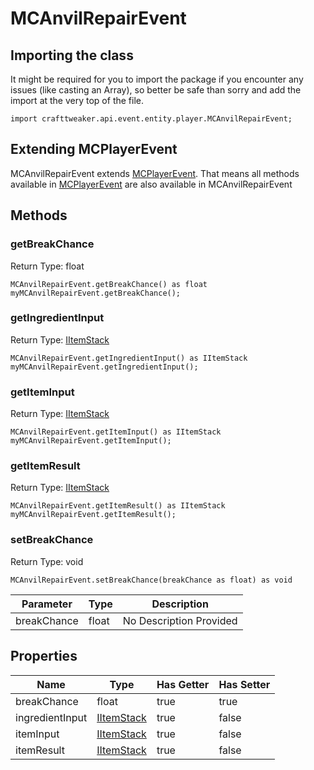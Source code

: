 # MCAnvilRepairEvent

## Importing the class

It might be required for you to import the package if you encounter any issues (like casting an Array), so better be safe than sorry and add the import at the very top of the file.
```zenscript
import crafttweaker.api.event.entity.player.MCAnvilRepairEvent;
```


## Extending MCPlayerEvent

MCAnvilRepairEvent extends [MCPlayerEvent](/vanilla/api/event/entity/player/MCPlayerEvent). That means all methods available in [MCPlayerEvent](/vanilla/api/event/entity/player/MCPlayerEvent) are also available in MCAnvilRepairEvent

## Methods

### getBreakChance

Return Type: float

```zenscript
MCAnvilRepairEvent.getBreakChance() as float
myMCAnvilRepairEvent.getBreakChance();
```
### getIngredientInput

Return Type: [IItemStack](/vanilla/api/items/IItemStack)

```zenscript
MCAnvilRepairEvent.getIngredientInput() as IItemStack
myMCAnvilRepairEvent.getIngredientInput();
```
### getItemInput

Return Type: [IItemStack](/vanilla/api/items/IItemStack)

```zenscript
MCAnvilRepairEvent.getItemInput() as IItemStack
myMCAnvilRepairEvent.getItemInput();
```
### getItemResult

Return Type: [IItemStack](/vanilla/api/items/IItemStack)

```zenscript
MCAnvilRepairEvent.getItemResult() as IItemStack
myMCAnvilRepairEvent.getItemResult();
```
### setBreakChance

Return Type: void

```zenscript
MCAnvilRepairEvent.setBreakChance(breakChance as float) as void
```
| Parameter | Type | Description |
|-----------|------|-------------|
| breakChance | float | No Description Provided |


## Properties

| Name | Type | Has Getter | Has Setter |
|------|------|------------|------------|
| breakChance | float | true | true |
| ingredientInput | [IItemStack](/vanilla/api/items/IItemStack) | true | false |
| itemInput | [IItemStack](/vanilla/api/items/IItemStack) | true | false |
| itemResult | [IItemStack](/vanilla/api/items/IItemStack) | true | false |


